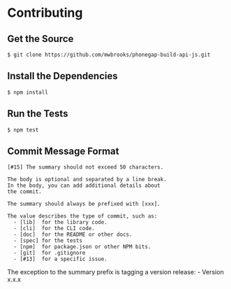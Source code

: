 # Contributing

## Get the Source

    $ git clone https://github.com/mwbrooks/phonegap-build-api-js.git

## Install the Dependencies

    $ npm install

## Run the Tests

    $ npm test

## Commit Message Format

    [#15] The summary should not exceed 50 characters.

    The body is optional and separated by a line break.
    In the body, you can add additional details about
    the commit.

    The summary should always be prefixed with [xxx].

    The value describes the type of commit, such as:
      - [lib]  for the library code.
      - [cli]  for the CLI code.
      - [doc]  for the README or other docs.
      - [spec] for the tests
      - [npm]  for package.json or other NPM bits.
      - [git]  for .gitignore
      - [#13]  for a specific issue.

   The exception to the summary prefix is tagging a
   version release:
     - Version x.x.x
